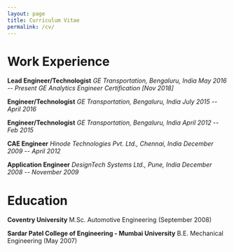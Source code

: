 ```yaml
---
layout: page
title: Curriculum Vitae
permalink: /cv/
---
```

# Work Experience
**Lead Engineer/Technologist**
*GE Transportation, Bengaluru, India*
*May 2016 -- Present*
*GE Analytics Engineer Certification [Nov 2018]*

**Engineer/Technologist**
*GE Transportation, Bengaluru, India*
*July 2015 -- April 2016*

**Engineer/Technologist**
*GE Transportation, Bengaluru, India*
*April 2012 -- Feb 2015*

**CAE Engineer**
*Hinode Technologies Pvt. Ltd., Chennai, India*
*December 2009 -- April 2012*

**Application Engineer**
*DesignTech Systems Ltd., Pune, India*
*December 2008 -- November 2009*

# Education

**Coventry University**
M.Sc. Automotive Engineering (September 2008)

**Sardar Patel College of Engineering - Mumbai University**
B.E. Mechanical Engineering (May 2007)
